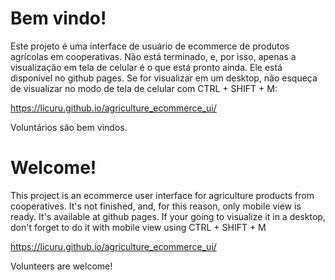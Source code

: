 # Bem vindo!
Este projeto é uma interface de usuário de ecommerce de produtos agrícolas em cooperativas. Não está terminado, e, por isso, apenas a visualização em tela de celular é o que está pronto ainda. Ele está disponível no github pages. Se for visualizar em um desktop, não esqueça de visualizar no modo de tela de celular com CTRL + SHIFT + M:

https://licuru.github.io/agriculture_ecommerce_ui/

Voluntários são bem vindos.



# Welcome!
This project is an ecommerce user interface for agriculture products from cooperatives. It's not finished, and, for this reason, only mobile view is ready. It's available at github pages. If your going to visualize it in a desktop, don't forget to do it with mobile view using CTRL + SHIFT + M 

https://licuru.github.io/agriculture_ecommerce_ui/

Volunteers are welcome!

